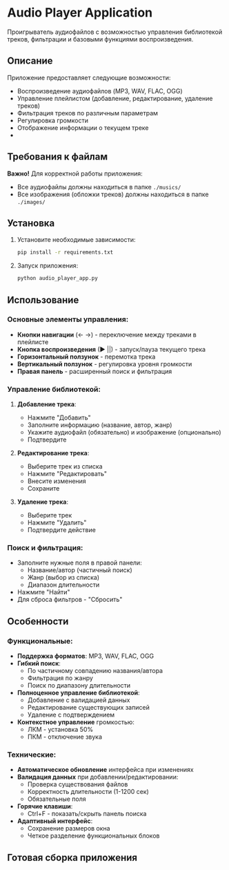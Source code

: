 # Audio Player Application

Проигрыватель аудиофайлов с возможностью управления библиотекой треков, фильтрации и базовыми функциями воспроизведения.

## Описание

Приложение предоставляет следующие возможности:
- Воспроизведение аудиофайлов (MP3, WAV, FLAC, OGG)
- Управление плейлистом (добавление, редактирование, удаление треков)
- Фильтрация треков по различным параметрам
- Регулировка громкости
- Отображение информации о текущем треке
- 
## Требования к файлам

**Важно!** Для корректной работы приложения:
- Все аудиофайлы должны находиться в папке `./musics/`
- Все изображения (обложки треков) должны находиться в папке `./images/`

## Установка

1. Установите необходимые зависимости:
   ```bash
   pip install -r requirements.txt
   
2. Запуск приложения:
   ```bash
   python audio_player_app.py

## Использование

### Основные элементы управления:
- **Кнопки навигации** (← →) - переключение между треками в плейлисте
- **Кнопка воспроизведения** (▶ ||) - запуск/пауза текущего трека
- **Горизонтальный ползунок** - перемотка трека
- **Вертикальный ползунок** - регулировка уровня громкости
- **Правая панель** - расширенный поиск и фильтрация

### Управление библиотекой:
1. **Добавление трека**:
   - Нажмите "Добавить"
   - Заполните информацию (название, автор, жанр)
   - Укажите аудиофайл (обязательно) и изображение (опционально)
   - Подтвердите

2. **Редактирование трека**:
   - Выберите трек из списка
   - Нажмите "Редактировать"
   - Внесите изменения
   - Сохраните

3. **Удаление трека**:
   - Выберите трек
   - Нажмите "Удалить"
   - Подтвердите действие

### Поиск и фильтрация:
- Заполните нужные поля в правой панели:
  - Название/автор (частичный поиск)
  - Жанр (выбор из списка)
  - Диапазон длительности
- Нажмите "Найти"
- Для сброса фильтров - "Сбросить"

## Особенности

### Функциональные:
- **Поддержка форматов**: MP3, WAV, FLAC, OGG
- **Гибкий поиск**:
  - По частичному совпадению названия/автора
  - Фильтрация по жанру
  - Поиск по диапазону длительности
- **Полноценное управление библиотекой**:
  - Добавление с валидацией данных
  - Редактирование существующих записей
  - Удаление с подтверждением
- **Контекстное управление** громкостью:
  - ЛКМ - установка 50%
  - ПКМ - отключение звука

### Технические:
- **Автоматическое обновление** интерфейса при изменениях
- **Валидация данных** при добавлении/редактировании:
  - Проверка существования файлов
  - Корректность длительности (1-1200 сек)
  - Обязательные поля
- **Горячие клавиши**:
  - Ctrl+F - показать/скрыть панель поиска
- **Адаптивный интерфейс**:
  - Сохранение размеров окна
  - Четкое разделение функциональных блоков

## Готовая сборка приложения
